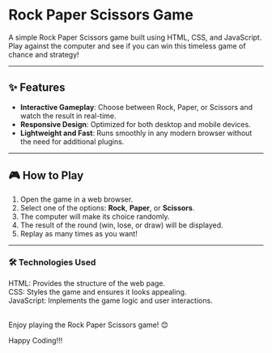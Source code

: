 # Rock Paper Scissors Game

A simple Rock Paper Scissors game built using HTML, CSS, and JavaScript. Play against the computer and see if you can win this timeless game of chance and strategy!

---

## ✨ Features

- **Interactive Gameplay**: Choose between Rock, Paper, or Scissors and watch the result in real-time.
- **Responsive Design**: Optimized for both desktop and mobile devices.
- **Lightweight and Fast**: Runs smoothly in any modern browser without the need for additional plugins.

---

## 🎮 How to Play

1. Open the game in a web browser.
2. Select one of the options: **Rock**, **Paper**, or **Scissors**.
3. The computer will make its choice randomly.
4. The result of the round (win, lose, or draw) will be displayed.
5. Replay as many times as you want!

---

### 🛠️ Technologies Used

HTML: Provides the structure of the web page.  
CSS: Styles the game and ensures it looks appealing.  
JavaScript: Implements the game logic and user interactions.<br><br>

Enjoy playing the Rock Paper Scissors game! 😊
  
Happy Coding!!!
